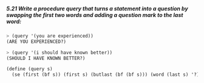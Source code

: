 ##### 5.21  Write a procedure query that turns a statement into a question by swapping the first two words and adding a question mark to the last word:
```Scheme
> (query '(you are experienced))
(ARE YOU EXPERIENCED?)

> (query '(i should have known better))
(SHOULD I HAVE KNOWN BETTER?)

(define (query s)
  (se (first (bf s)) (first s) (butlast (bf (bf s))) (word (last s) '?)))
```
